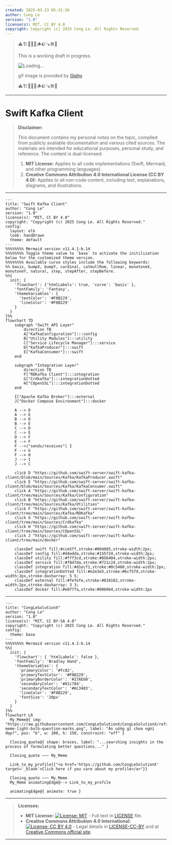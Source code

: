 ```yaml
---
created: 2025-03-23 05:31:26
author: Cong Le
version: "1.0"
license(s): MIT, CC BY 4.0
copyright: Copyright (c) 2025 Cong Le. All Rights Reserved.
---
```



> ⚠️🏗️🚧🦺🧱🪵🪨🪚🛠️👷
> 
> This is a working draft in progress.
> 
> ![Loading...](https://media2.giphy.com/media/v1.Y2lkPTc5MGI3NjExcGdoNmUzdHU1bm9vbnI4OXdldTFpZmEzZ2t0eHFrdXFieWVrbjdmdCZlcD12MV9pbnRlcm5hbF9naWZfYnlfaWQmY3Q9Zw/U7L2cb7zrq2aQZxFTN/giphy.gif)
> 
> gif image is provided by [Giphy](https://giphy.com)
> 
> ⚠️🏗️🚧🦺🧱🪵🪨🪚🛠️👷

----



# Swift Kafka Client
> **Disclaimer:**
>
> This document contains my personal notes on the topic,
> compiled from publicly available documentation and various cited sources.
> The materials are intended for educational purposes, personal study, and reference.
> The content is dual-licensed:
> 1. **MIT License:** Applies to all code implementations (Swift, Mermaid, and other programming languages).
> 2. **Creative Commons Attribution 4.0 International License (CC BY 4.0):** Applies to all non-code content, including text, explanations, diagrams, and illustrations.
---




```mermaid
---
title: "Swift Kafka Client"
author: "Cong Le"
version: "1.0"
license(s): "MIT, CC BY 4.0"
copyright: "Copyright (c) 2025 Cong Le. All Rights Reserved."
config:
  layout: elk
  look: handDrawn
  theme: default
---
%%%%%%%% Mermaid version v11.4.1-b.14
%%%%%%%% Toggle theme value to `base` to activate the initilization below for the customized theme version.
%%%%%%%% Available curve styles include the following keywords:
%% basis, bumpX, bumpY, cardinal, catmullRom, linear, monotoneX, monotoneY, natural, step, stepAfter, stepBefore.
%%{
  init: {
    'flowchart': {'htmlLabels': true, 'curve': 'basis' },
    'fontFamily': 'Fantasy',
    'themeVariables': {
      'textColor': '#F8B229',
      'lineColor': '#F8B229'
    }
  }
}%%
flowchart TD
    subgraph "Swift API Layer"
        direction TB
        A["KafkaConfiguration"]:::config
        B["Utility Modules"]:::utility
        C["Service Lifecycle Manager"]:::service
        D["KafkaProducer"]:::swift
        E["KafkaConsumer"]:::swift
    end

    subgraph "Integration Layer"
        direction TB
        F["RDKafka Client"]:::integration
        G["Crdkafka"]:::integrationDotted
        H["COpenSSL"]:::integrationDotted
    end

    I["Apache Kafka Broker"]:::external
    J["Docker Compose Environment"]:::docker

    A --> D
    A --> E
    B --> D
    B --> E
    C --> D
    C --> E
    D --> F
    E --> F
    F -->|"sends/receives"| I
    F --> G
    F --> H
    J --> I
    J --> C

    click D "https://github.com/swift-server/swift-kafka-client/blob/main/Sources/Kafka/KafkaProducer.swift"
    click E "https://github.com/swift-server/swift-kafka-client/blob/main/Sources/Kafka/KafkaConsumer.swift"
    click A "https://github.com/swift-server/swift-kafka-client/tree/main/Sources/Kafka/Configuration"
    click B "https://github.com/swift-server/swift-kafka-client/tree/main/Sources/Kafka/Utilities"
    click F "https://github.com/swift-server/swift-kafka-client/tree/main/Sources/Kafka/RDKafka"
    click G "https://github.com/swift-server/swift-kafka-client/tree/main/Sources/Crdkafka"
    click H "https://github.com/swift-server/swift-kafka-client/tree/main/Sources/COpenSSL"
    click J "https://github.com/swift-server/swift-kafka-client/tree/main/docker"

    classDef swift fill:#cce5ff,stroke:#004085,stroke-width:2px;
    classDef config fill:#d4edda,stroke:#155724,stroke-width:2px;
    classDef utility fill:#fff3cd,stroke:#856404,stroke-width:2px;
    classDef service fill:#f8d7da,stroke:#721c24,stroke-width:2px;
    classDef integration fill:#d1ecf1,stroke:#0c5460,stroke-width:2px;
    classDef integrationDotted fill:#e2e3e5,stroke:#6c757d,stroke-width:2px,stroke-dasharray: 5 5;
    classDef external fill:#fefefe,stroke:#818182,stroke-width:2px,stroke-dasharray: 3 3;
    classDef docker fill:#e0f7fa,stroke:#006064,stroke-width:2px

```




---

<!-- 
```mermaid
%% Current Mermaid version
info
```  -->


```mermaid
---
title: "CongLeSolutionX"
author: "Cong Le"
version: "1.0"
license(s): "MIT, CC BY-SA 4.0"
copyright: "Copyright (c) 2025 Cong Le. All Rights Reserved."
config:
  theme: base
---
%%%%%%%% Mermaid version v11.4.1-b.14
%%{
  init: {
    'flowchart': { 'htmlLabels': false },
    'fontFamily': 'Bradley Hand',
    'themeVariables': {
      'primaryColor': '#fc82',
      'primaryTextColor': '#F8B229',
      'primaryBorderColor': '#27AE60',
      'secondaryColor': '#81c784',
      'secondaryTextColor': '#6C3483',
      'lineColor': '#F8B229',
      'fontSize': '20px'
    }
  }
}%%
flowchart LR
  My_Meme@{ img: "https://raw.githubusercontent.com/CongLeSolutionX/CongLeSolutionX/refs/heads/main/assets/images/My-meme-light-bulb-question-marks.png", label: "Ăn uống gì chưa ngừi đẹp?", pos: "b", w: 200, h: 150, constraint: "off" }

  Closing_quote@{ shape: braces, label: "...searching insights in the process of formulating better questions..." }

  Closing_quote ~~~ My_Meme
    
  Link_to_my_profile{{"<a href='https://github.com/CongLeSolutionX' target='_blank'>Click here if you care about my profile</a>"}}

  Closing_quote ~~~ My_Meme
  My_Meme animatingEdge@--> Link_to_my_profile
  
  animatingEdge@{ animate: true }

```

---
> **Licenses:**
>
> - **MIT License:**  [![License: MIT](https://img.shields.io/badge/License-MIT-yellow.svg)](LICENSE) - Full text in [LICENSE](LICENSE) file.
> - **Creative Commons Attribution 4.0 International:** [![License: CC BY 4.0](https://licensebuttons.net/l/by/4.0/88x31.png)](LICENSE-CC-BY) - Legal details in [LICENSE-CC-BY](LICENSE-CC-BY) and at [Creative Commons official site](http://creativecommons.org/licenses/by/4.0/).
> 
---
